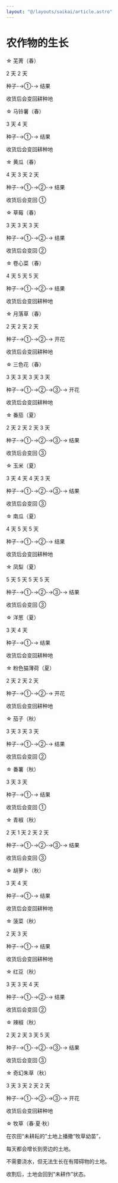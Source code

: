```yaml
---
layout: "@/layouts/saikai/article.astro"
---
```


# 农作物的生长

☆ 芜菁（春）

2 天 2 天

种子-→①-→ 结果

收货后会变回耕种地

☆ 马铃薯（春）

3 天 4 天

种子-→①-→ 结果

收货后会变回耕种地

☆ 黄瓜（春）

4 天 3 天 2 天

种子-→①-→②-→ 结果

收货后会变回 ①

☆ 草莓（春）

3 天 3 天 3 天

种子-→①-→②-→ 结果

收货后会变回 ②

☆ 卷心菜（春）

4 天 5 天 5 天

种子-→①-→②-→ 结果

收货后会变回耕种地

☆ 月落草（春）

2 天 2 天 2 天

种子-→①-→②-→ 开花

收货后会变回耕种地

☆ 三色花（春）

3 天 3 天 3 天 3 天

种子-→①-→②-→③-→ 开花

收货后会变回耕种地

☆ 番茄（夏）

2 天 2 天 2 天 3 天

种子-→①-→②-→③-→ 结果

收货后会变回 ③

☆ 玉米（夏）

3 天 4 天 4 天 3 天

种子-→①-→②-→③-→ 结果

收货后会变回 ③

☆ 南瓜（夏）

4 天 5 天 5 天

种子-→①-→②-→ 结果

收货后会变回耕种地

☆ 凤梨（夏）

5 天 5 天 5 天 5 天

种子-→①-→②-→③-→ 结果

收货后会变回 ③

☆ 洋葱（夏）

3 天 4 天

种子-→①-→ 结果

收货后会变回耕种地

☆ 粉色猫薄荷（夏）

2 天 2 天 2 天

种子-→①-→②-→ 开花

收货后会变回耕种地

☆ 茄子（秋）

3 天 3 天 3 天

种子-→①-→②-→ 结果

收货后会变回 ②

☆ 番薯（秋）

3 天 3 天

种子-→①-→ 结果

收货后会变回 ①

☆ 青椒（秋）

2 天 1 天 2 天 2 天

种子-→①-→②-→③-→ 结果

收货后会变回 ③

☆ 胡萝卜（秋）

3 天 4 天

种子-→①-→ 结果

收货后会变回耕种地

☆ 菠菜（秋）

2 天 3 天

种子-→①-→ 结果

收货后会变回耕种地

☆ 红豆（秋）

3 天 3 天 4 天

种子-→①-→②-→ 结果

收货后会变回 ②

☆ 辣椒（秋）

2 天 2 天 3 天 5 天

种子-→①-→②-→③-→ 结果

收货后会变回 ③

☆ 奇幻朱草（秋）

3 天 3 天 2 天 2 天

种子-→①-→②-→③-→ 开花

收货后会变回耕种地

☆ 牧草（春·夏·秋）

在农田“未耕耘的”土地上播撒“牧草幼苗”，

每天都会增长到旁边的土地。

不需要浇水，但无法生长在有障碍物的土地。

收割后，土地会回到“未耕作”状态。
